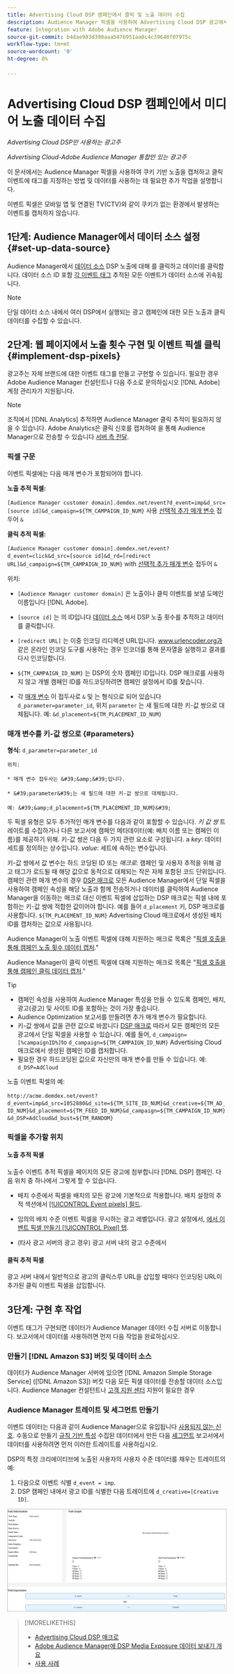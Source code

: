 ```yaml
---
title: Advertising Cloud DSP 캠페인에서 클릭 및 노출 데이터 수집
description: Audience Manager 픽셀을 사용하여 Advertising Cloud DSP 광고에서 쿠키 기반 노출 및 클릭 이벤트를 캡처하는 방법을 알아봅니다
feature: Integration with Adobe Audience Manager
source-git-commit: b4dae983d390aaa5476951aa0c4c39648f07975c
workflow-type: tm+mt
source-wordcount: '0'
ht-degree: 0%

---
```


# Advertising Cloud DSP 캠페인에서 미디어 노출 데이터 수집

*Advertising Cloud DSP만 사용하는 광고주*

*Advertising Cloud-Adobe Audience Manager 통합만 있는 광고주*

이 문서에서는 Audience Manager 픽셀을 사용하여 쿠키 기반 노출을 캡처하고 클릭 이벤트에 태그를 지정하는 방법 및 데이터를 사용하는 데 필요한 추가 작업을 설명합니다.

이벤트 픽셀은 모바일 앱 및 연결된 TV(CTV)와 같이 쿠키가 없는 환경에서 발생하는 이벤트를 캡처하지 않습니다.

## 1단계: Audience Manager에서 데이터 소스 설정 {#set-up-data-source}

Audience Manager에서 [데이터 소스](https://experienceleague.adobe.com/docs/audience-manager/user-guide/features/data-sources/datasources-list-and-settings.html) DSP 노출에 대해 를 클릭하고 데이터를 클릭합니다. 데이터 소스 ID 포함 [각 이벤트 태그](#implement-dsp-pixels) 추적된 모든 이벤트가 데이터 소스에 귀속됩니다.

>[!NOTE]
> 단일 데이터 소스 내에서 여러 DSP에서 실행되는 광고 캠페인에 대한 모든 노출과 클릭 데이터를 수집할 수 있습니다.

## 2단계: 웹 페이지에서 노출 횟수 구현 및 이벤트 픽셀 클릭 {#implement-dsp-pixels}

광고주는 자체 브랜드에 대한 이벤트 태그를 만들고 구현할 수 있습니다. 필요한 경우 Adobe Audience Manager 컨설턴트나 다음 주소로 문의하십시오 [!DNL Adobe] 계정 관리자가 지원됩니다.

>[!NOTE]
>
>조직에서 [!DNL Analytics] 추적하면 Audience Manager 클릭 추적이 필요하지 않을 수 있습니다. Adobe Analytics은 클릭 신호를 캡처하여 을 통해 Audience Manager으로 전송할 수 있습니다 [서버 측 전달](https://experienceleague.adobe.com/docs/analytics/admin/admin-tools/server-side-forwarding/ssf.html).

### 픽셀 구문

이벤트 픽셀에는 다음 매개 변수가 포함되어야 합니다.

**노출 추적 픽셀:**

`[Audience Manager customer domain].demdex.net/event?d_event=imp&d_src=[source id]&d_campaign=${TM_CAMPAIGN_ID_NUM}` 사용 [선택적 추가 매개 변수](#parameters) 접두어 `&`

**클릭 추적 픽셀:**

`[Audience Manager customer domain].demdex.net/event?d_event=click&d_src=[source id]&d_rd=[redirect URL]&d_campaign=${TM_CAMPAIGN_ID_NUM}` with [선택적 추가 매개 변수](#parameters) 접두어 `&`

위치:

* `[Audience Manager customer domain]` 은 노출이나 클릭 이벤트를 보낼 도메인 이름입니다 [!DNL Adobe].

* `[source id]` 는 의 ID입니다 [데이터 소스](#set-up-data-source) 에서 DSP 노출 횟수를 추적하고 데이터를 클릭합니다.

* `[redirect URL]` 는 이중 인코딩 리디렉션 URL입니다. www.urlencoder.org과 같은 온라인 인코딩 도구를 사용하는 경우 인코더를 통해 문자열을 실행하고 결과를 다시 인코딩합니다.

* `${TM_CAMPAIGN_ID_NUM}` 는 DSP의 숫자 캠페인 ID입니다. DSP 매크로를 사용하지 않고 개별 캠페인 ID를 하드코딩하려면 캠페인 설정에서 ID를 찾습니다.

* 각 [매개 변수](#key-value-pairs) 이 접두사로 `&` 및 는 형식으로 되어 있습니다 `d_parameter=parameter_id`, 위치 `parameter` 는 새 필드에 대한 키-값 쌍으로 대체됩니다. 예: `&d_placement=${TM_PLACEMENT_ID_NUM}`

### 매개 변수를 키-값 쌍으로 {#parameters}

**형식:**  `d_parameter=parameter_id`

    위치:
    
    * 매개 변수 접두사는 &#39;&amp;&#39;입니다.
    
    * &#39;parameter&#39;는 새 필드에 대한 키-값 쌍으로 대체됩니다.
    
    예: &#39;&amp;d_placement=${TM_PLACEMENT_ID_NUM}&#39;

두 픽셀 유형은 모두 추가적인 매개 변수를 다음과 같이 포함할 수 있습니다. *키 값 쌍* 트레이트를 수집하거나 다른 보고서에 캠페인 메타데이터(예: 배치 이름 또는 캠페인 이름)를 제공하기 위해. 키-값 쌍은 다음 두 가지 관련 요소로 구성됩니다. a *key*: 데이터 세트를 정의하는 상수입니다. *value*: 세트에 속하는 변수입니다.

키-값 쌍에서 값 변수는 하드 코딩된 ID 또는 *매크로*: 캠페인 및 사용자 추적을 위해 광고 태그가 로드될 때 해당 값으로 동적으로 대체되는 작은 자체 포함된 코드 단위입니다. 캠페인 관련 매개 변수의 경우 [DSP 매크로](/help/dsp/campaign-management/macros.md) 모든 Audience Manager에서 단일 픽셀을 사용하여 캠페인 속성을 해당 노출과 함께 전송하거나 데이터를 클릭하여 Audience Manager을 이동하는 매크로 대신 이벤트 픽셀에 삽입하는 DSP 매크로는 픽셀 내에 포함하는 키-값 쌍에 적합한 값이어야 합니다. 예를 들어 `d_placement` 키, DSP 매크로를 사용합니다. `${TM_PLACEMENT_ID_NUM}` Advertising Cloud 매크로에서 생성된 배치 ID를 캡처하는 값으로 사용됩니다.

Audience Manager이 노출 이벤트 픽셀에 대해 지원하는 매크로 목록은 &quot;[픽셀 호출을 통해 캠페인 노출 횟수 데이터 캡처](https://experienceleague.adobe.com/docs/audience-manager/user-guide/implementation-integration-guides/media-data-integration/impression-data-pixels.html#supported-key-value-pairs).&quot;

Audience Manager이 클릭 이벤트 픽셀에 대해 지원하는 매크로 목록은 &quot;[픽셀 호출을 통해 캠페인 클릭 데이터 캡처](https://experienceleague.adobe.com/docs/audience-manager/user-guide/implementation-integration-guides/media-data-integration/click-data-pixels.html).&quot;

>[!TIP]
>
>* 캠페인 속성을 사용하여 Audience Manager 특성을 만들 수 있도록 캠페인, 배치, 광고(광고) 및 사이트 ID를 포함하는 것이 가장 좋습니다.
>* Audience Optimization 보고서를 만들려면 추가 매개 변수가 필요합니다.
>* 키-값 쌍에서 값을 관련 값으로 바꿉니다 [DSP 매크로](/help/dsp/campaign-management/macros.md) 따라서 모든 캠페인의 모든 광고에서 단일 픽셀을 사용할 수 있습니다. 예를 들어, `d_campaign=[%campaignID%]`to `d_campaign=${TM_CAMPAIGN_ID_NUM}` Advertising Cloud 매크로에서 생성된 캠페인 ID를 캡처합니다.
>* 필요한 경우 하드코딩된 값으로 자신만의 매개 변수를 만들 수 있습니다. 예: `d_DSP=AdCloud`


노출 이벤트 픽셀의 예:

`http://acme.demdex.net/event?d_event=imp&d_src=1052880&d_site=${TM_SITE_ID_NUM}&d_creative=${TM_AD_ID_NUM}&d_placement=${TM_FEED_ID_NUM}&d_campaign=${TM_CAMPAIGN_ID_NUM}&d_DSP=AdCloud&d_bust=${TM_RANDOM}`

### 픽셀을 추가할 위치

#### 노출 추적 픽셀

노출수 이벤트 추적 픽셀을 페이지의 모든 광고에 첨부합니다 [!DNL DSP] 캠페인. 다음 위치 중 하나에서 그렇게 할 수 있습니다.

* 배치 수준에서 픽셀을 배치의 모든 광고에 기본적으로 적용합니다. 배치 설정의 추적 섹션에서 [[!UICONTROL Event pixels] 필드](/help/dsp/campaign-management/placements/placement-settings.md).

* 임의의 배치 수준 이벤트 픽셀을 무시하는 광고 레벨입니다. 광고 설정에서, [에서 이벤트 픽셀 만들기 [!UICONTROL Pixel] 탭](/help/dsp/campaign-management/ads/ad-edit.md).

* (타사 광고 서버의 광고 경우) 광고 서버 내의 광고 수준에서

#### 클릭 추적 픽셀

광고 서버 내에서 일반적으로 광고의 클릭스루 URL을 삽입할 때마다 인코딩된 URL이 추가된 클릭 이벤트 픽셀을 삽입합니다.

## 3단계: 구현 후 작업

이벤트 태그가 구현되면 데이터가 Audience Manager 데이터 수집 서버로 이동합니다. 보고서에서 데이터를 사용하려면 먼저 다음 작업을 완료하십시오.

### 만들기 [!DNL Amazon S3] 버킷 및 데이터 소스

데이터가 Audience Manager 서버에 있으면 [!DNL Amazon Simple Storage Service] ([!DNL Amazon S3]) 버킷 다음 모든 픽셀 데이터를 전송할 데이터 소스입니다. Audience Manager 컨설턴트나 [고객 지원 센터](https://experienceleague.adobe.com/docs/audience-manager/user-guide/help-and-legal/help-legal-contact.html) 지원이 필요한 경우

### Audience Manager 트레이트 및 세그먼트 만들기

이벤트 데이터는 다음과 같이 Audience Manager으로 유입됩니다 [사용되지 않는 신호](https://experienceleague.adobe.com/docs/audience-manager/user-guide/reporting/interactive-and-overlap-reports/unused-signals.html). 수동으로 만들기 [규칙 기반 특성](https://experienceleague.adobe.com/docs/audience-manager/user-guide/features/traits/trait-builder/create-onboarded-rule-based-traits.html) 수집된 데이터에서 만든 다음 [세그먼트](https://experienceleague.adobe.com/docs/audience-manager/user-guide/features/segments/segments-purpose.html) 보고서에서 데이터를 사용하려면 먼저 이러한 트레이트를 사용하십시오.

DSP의 특정 크리에이티브에 노출된 사용자의 사용자 수준 데이터를 채우는 트레이트의 예:

1. 다음으로 이벤트 식별 `d_event = imp`.
1. DSP 캠페인 내에서 광고 ID를 식별한 다음 트레이트에 `d_creative=[Creative ID]`.

![트레이트 만들기 화면](/help/dsp/assets/aa-trait.png)

>[!MORELIKETHIS]
>
>* [Advertising Cloud DSP 매크로](/help/dsp/campaign-management/macros.md)
>* [Adobe Audience Manager에 DSP Media Exposure 데이터 보내기 개요](overview.md)
>* [사용 사례](use-cases.md)

